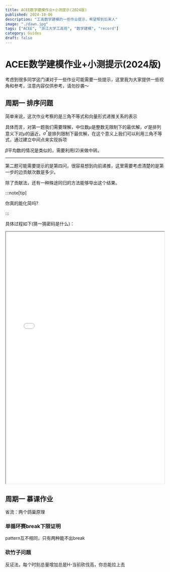 ```yaml
---
title: ACEE数学建模作业+小测提示(2024版)
published: 2024-10-06
description: "工高数学建模的一些作业提示，希望帮到后来人"
image: "./dawn.jpg"
tags: ["ACEE", "浙江大学工高班", "数学建模", "record"]
category: Guides
draft: false
---
```

# ACEE数学建模作业+小测提示(2024版)

考虑到很多同学这门课对于一些作业可能需要一些提示，这里我为大家提供一些视角和参考，注意内容仅供参考，请勿抄袭～

## 周期一 排序问题

简单来说，这次作业考察的是三角不等式和向量形式递推关系的表示

具体而言，对第一题我们需要理解，中位数$\mu$是整数无限制下的最优解，$\sigma'$是排列意义下对$\mu$的逼近，$\sigma^*$是排列限制下最优解，在这个意义上我们可以利用三角不等式，通过建立中间点来实现拆项

$\beta$平均数的情况是类似的，需要利用(2)来做中转。

---

第二题可能需要提示的是第四问，很容易想到向前递推，这里需要考虑清楚的是第一步的边贡献次数是多少。

除了贡献法，还有一种殊途同归的方法能够导出这个结果。

:::note[tip]

你真的能化简吗?

:::

具体过程如下(猜一猜密码是什么)：

<iframe
  src="/pdfjs-4.6.82-dist/web/viewer.html?file=/file/HW1.pdf"
  width="100%"
  height="800px"
></iframe>

## 周期一 慕课作业

省流：两个鸽巢原理

### 单循环赛break下限证明

pattern互不相同，只有两种能不出break

### 砍竹子问题

反证法，每个时刻总量增加总是H-当前砍伐高，你总能拉上去
